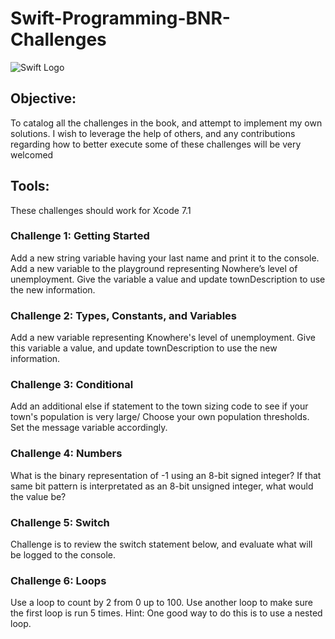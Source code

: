 # Swift-Programming-BNR-Challenges

![Swift Logo](https://cloud.githubusercontent.com/assets/11398615/11906613/d49260c0-a608-11e5-8f6e-146dc46899b1.jpg)

## **Objective**: 
To catalog all the challenges in the book, and 
attempt to implement my own solutions. I wish to leverage the help of others, and any contributions regarding how to better execute some of these challenges will be very welcomed

## Tools:
These challenges should work for Xcode 7.1

### Challenge 1: Getting Started
Add a new string variable having your last name and print it to the console. Add a new variable to the playground representing Nowhere’s level of unemployment. Give the variable a value and update townDescription to use the new information.

### Challenge 2: Types, Constants, and Variables
Add a new variable representing Knowhere's level of unemployment. Give this variable a value, and update townDescription to use the new information.

### Challenge 3: Conditional
Add an additional else if statement to the town sizing code to see if your town's population is very large/ Choose your own population thresholds. Set the message variable accordingly.

### Challenge 4: Numbers
What is the binary representation of -1 using an 8-bit signed integer?
If that same bit pattern is interpretated as an 8-bit unsigned integer, what
would the value be?

### Challenge 5: Switch
Challenge is to review the switch statement below, and evaluate what will be logged to the console.

### Challenge 6: Loops
Use a loop to count by 2 from 0 up to 100. Use another loop to make sure the first loop is run 5 times. Hint: One good way to do this is to use a nested loop.


